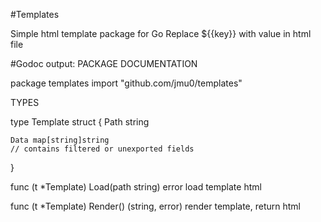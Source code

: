 #Templates

Simple html template package for Go
Replace ${{key}} with value in html file


#Godoc output:
PACKAGE DOCUMENTATION

package templates
    import "github.com/jmu0/templates"


TYPES

type Template struct {
    Path string

    Data map[string]string
    // contains filtered or unexported fields
}

func (t *Template) Load(path string) error
    load template html

func (t *Template) Render() (string, error)
    render template, return html


